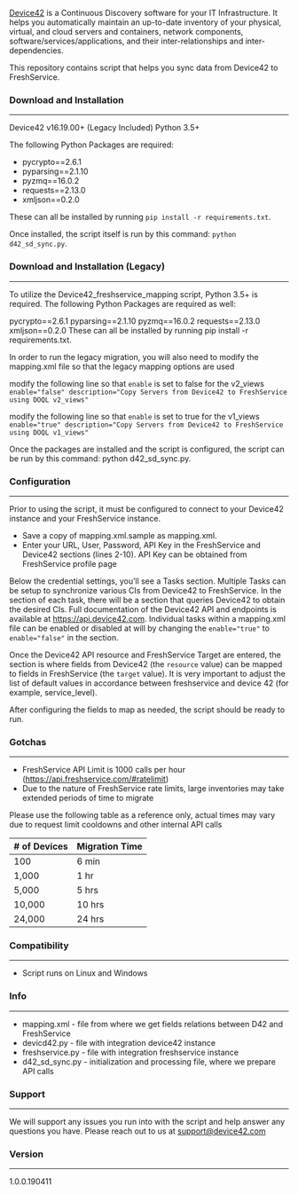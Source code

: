 [Device42](http://www.device42.com/) is a Continuous Discovery software for your IT Infrastructure. It helps you automatically maintain an up-to-date inventory of your physical, virtual, and cloud servers and containers, network components, software/services/applications, and their inter-relationships and inter-dependencies.


This repository contains script that helps you sync data from Device42 to FreshService.

### Download and Installation
-----------------------------
Device42 v16.19.00+ (Legacy Included)
Python 3.5+

The following Python Packages are required:

* pycrypto==2.6.1
* pyparsing==2.1.10
* pyzmq==16.0.2
* requests==2.13.0
* xmljson==0.2.0

These can all be installed by running `pip install -r requirements.txt`.

Once installed, the script itself is run by this command: `python d42_sd_sync.py`.


### Download and Installation (Legacy)
----------------------------- 
To utilize the Device42_freshservice_mapping script, Python 3.5+ is required. The following Python Packages are required as well:

pycrypto==2.6.1
pyparsing==2.1.10
pyzmq==16.0.2
requests==2.13.0
xmljson==0.2.0
These can all be installed by running pip install -r requirements.txt.

In order to run the legacy migration, you will also need to modify the mapping.xml file so that the legacy mapping options are used

modify the following line so that `enable` is set to false for the v2_views
```enable="false" description="Copy Servers from Device42 to FreshService using DOQL v2_views"```

modify the following line so that `enable` is set to true for the v1_views
```enable="true" description="Copy Servers from Device42 to FreshService using DOQL v1_views"```

Once the packages are installed and the script is configured, the script can be run by this command: python d42_sd_sync.py.

### Configuration
-----------------------------
Prior to using the script, it must be configured to connect to your Device42 instance and your FreshService instance.
* Save a copy of mapping.xml.sample as mapping.xml. 
* Enter your URL, User, Password, API Key in the FreshService and Device42 sections (lines 2-10).
API Key can be obtained from FreshService profile page

Below the credential settings, you’ll see a Tasks section. 
Multiple Tasks can be setup to synchronize various CIs from Device42 to FreshService.
In the <api> section of each task, there will be a <resource> section that queries Device42 to obtain the desired CIs. 
Full documentation of the Device42 API and endpoints is available at https://api.device42.com. 
Individual tasks within a mapping.xml file can be enabled or disabled at will by changing the `enable="true"` to `enable="false"` in the <task> section.

Once the Device42 API resource and FreshService Target are entered, the <mapping> section is where fields from Device42 (the `resource` value) can be mapped to fields in FreshService (the `target` value).
It is very important to adjust the list of default values in accordance between freshservice and device 42 (for example, service_level).

After configuring the fields to map as needed, the script should be ready to run. 

### Gotchas
-----------------------------
* FreshService API Limit is 1000 calls per hour (https://api.freshservice.com/#ratelimit)
* Due to the nature of FreshService rate limits, large inventories may take extended periods of time to migrate

Please use the following table as a reference only, actual times may vary due to request limit cooldowns and other internal API calls

|# of Devices| Migration Time|
|------------|---------------|
| 100   | 6 min |
| 1,000 | 1 hr |
| 5,000 | 5 hrs | 
|10,000 | 10 hrs |
|24,000 | 24 hrs |


### Compatibility
-----------------------------
* Script runs on Linux and Windows

### Info
-----------------------------
* mapping.xml - file from where we get fields relations between D42 and FreshService
* devicd42.py - file with integration device42 instance
* freshservice.py - file with integration freshservice instance
* d42_sd_sync.py - initialization and processing file, where we prepare API calls

### Support
-----------------------------
We will support any issues you run into with the script and help answer any questions you have. Please reach out to us at support@device42.com

### Version
-----------------------------
1.0.0.190411